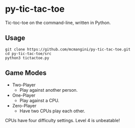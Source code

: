 # py-tic-tac-toe

Tic-toc-toe on the command-line, written in Python.

## Usage

```
git clone https://github.com/mcmangini/py-tic-tac-toe.git
cd py-tic-tac-toe/src
python3 tictactoe.py
```

## Game Modes

- Two-Player
    - Play against another person.
- One-Player
    - Play against a CPU.
- Zero-Player
    - Have two CPUs play each other.

CPUs have four difficulty settings. Level 4 is unbeatable!
